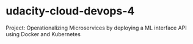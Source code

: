 # udacity-cloud-devops-4
Project: Operationalizing Microservices by deploying a ML interface API using Docker and Kubernetes
